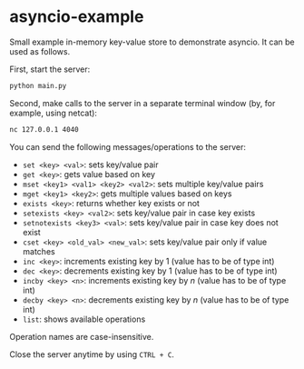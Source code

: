 # asyncio-example

Small example in-memory key-value store to demonstrate asyncio. It can be used as follows.

First, start the server:
```bash
python main.py
```

Second, make calls to the server in a separate terminal window (by, for example, using netcat):
```bash
nc 127.0.0.1 4040
```

You can send the following messages/operations to the server:

* `set <key> <val>`: sets key/value pair
* `get <key>`: gets value based on key
* `mset <key1> <val1> <key2> <val2>`: sets multiple key/value pairs
* `mget <key1> <key2>`: gets multiple values based on keys
* `exists <key>`: returns whether key exists or not
* `setexists <key> <val2>`: sets key/value pair in case key exists
* `setnotexists <key3> <val>`: sets key/value pair in case key does not exist
* `cset <key> <old_val> <new_val>`: sets key/value pair only if value matches 
* `inc <key>`: increments existing key by 1 (value has to be of type int)
* `dec <key>`: decrements existing key by 1 (value has to be of type int)
* `incby <key> <n>`: increments existing key by *n* (value has to be of type int)
* `decby <key> <n>`: decrements existing key by *n* (value has to be of type int)
* `list`: shows available operations

Operation names are case-insensitive.

Close the server anytime by using `CTRL + C`.
